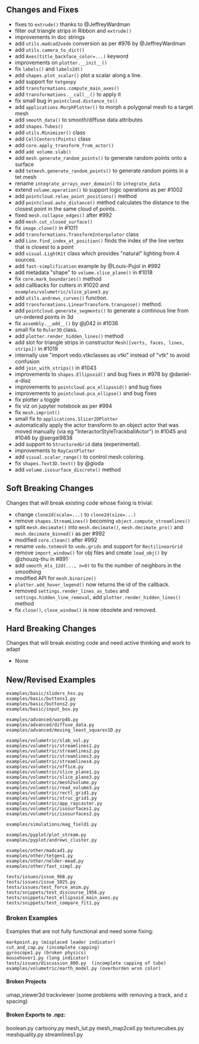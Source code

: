 
## Changes and Fixes

- fixes to `extrude()` thanks to @JeffreyWardman
- filter out triangle strips in Ribbon and `extrude()`
- improvements in doc strings
- add `utils.madcad2vedo` conversion as per #976 by @JeffreyWardman
- add `utils.camera_to_dict()`
- add `Axes(title_backface_color=...)` keyword
- improvements on `plotter.__init__()`
- fix `labels()` and `labels2d()`
- add `shapes.plot_scalar()` plot a scalar along a line.
- add support for `tetgenpy`
- add `transformations.compute_main_axes()`
- add `transformations.__call__()` to apply it
- fix small bug in `pointcloud.distance_to()`
- add `applications.MorphPlotter()` to morph a polygonal mesh to a target mesh
- add `smooth_data()` to smooth/diffuse data attributes
- add `shapes.Tubes()`
- add `utils.Minimizer()` class
- add `CellCenters(Points)` class
- add `core.apply_transform_from_actor()`
- add `add volume.slab()`
- add `mesh.generate_random_points()` to generate random points onto a surface
- add `tetmesh.generate_random_points()` to generate random points in a tet mesh
- rename `integrate_arrays_over_domain()` to `integrate_data`
- extend `volume.operation()` to support logic operations as per #1002
- add `pointcloud.relax_point_positions()` method
- add `pointcloud.auto_distance()` method calculates the distance to the closest point in the same cloud of points.
- fixed `mesh.collapse_edges()` after #992
- add `mesh.cut_closed_surface()`
- fix `image.clone()` in #1011
- add `transformations.TransformInterpolator` class
- add `Line.find_index_at_position()` finds the index of the line vertex that is closest to a point
- add `visual.LightKit` class which provides "natural" lighting from 4 sources.
- add `fast-simplification` example by @Louis-Pujol in #992
- add metadata "shape" to `volume.slice_plane()` in #1018
- fix `core.mark_boundaries()` method
- add callbacks for cutters in #1020 and `examples/volumetric/slice_plane3.py`
- add `utils.andrews_curves()` function.
- add `transformations.LinearTransform.transpose()` method.
- add `pointcloud.generate_segments()` to generate a continous line from un-ordered points in 3d
- fix `assembly.__add__()` by @j042 in #1036
- small fix to `Ruler3D` class.
- add `plotter.render_hidden_lines()` method
- add slot for triangle strips in constructor `Mesh([verts, faces, lines, strips])` in #1019
- internally use "import vedo.vtkclasses as vtki" instead of "vtk" to avoid confusion
- add `join_with_strips()` in #1043
- improvements to `shapes.Ellipsoid()` and bug fixes in #978 by @daniel-a-diaz
- improvements to `pointcloud.pca_ellipsoid()` and bug fixes
- improvements to `pointcloud.pca_ellipse()` and bug fixes
- fix plotter `a` toggle
- fix viz on jupyter notebook as per #994
- fix `mesh.imprint()`
- small fix to `applications.Slicer2DPlotter`
- automatically apply the actor transform to an object actor that was moved manually (via eg "InteractorStyleTrackballActor") in #1045 and #1046 by @sergei9838
- add support to `StructuredGrid` data (experimental).
- improvements to `RayCastPlotter`
- add `visual.scalar_range()` to control mesh coloring.
- fix `shapes.Text3D.text()` by @gioda
- add `volume.isosurface_discrete()` method


## Soft Breaking Changes
Changes that will break existing code whose fixing is trivial:

- change `clone2d(scale=...)` to `clone2d(size=...)`
- remove `shapes.StreamLines()` becoming `object.compute_streamlines()`
- split `mesh.decimate()` into `mesh.decimate()`, `mesh.decimate_pro()` and `mesh.decimate_binned()` as per #992
- modified `core.clean()` after #992
- rename `vedo.tetmesh` to `vedo.grids` and support for `RectilinearGrid`
- remove `import_window()` for obj files and create `load_obj()` by @zhouzq-thu in #891
- add `smooth_mls_12d(..., n=0)` to fix the number of neighbors in the smoothing
- modified API for `mesh.binarize()`
- `plotter.add_hover_legend()` now returns the id of the callback.
- removed `settings.render_lines_as_tubes` and `settings.hidden_line_removal`, add `plotter.render_hidden_lines()` method
- fix `close()`, `close_window()` is now obsolete and removed.


## Hard Breaking Changes
Changes that will break existing code and need active thinking and work to adapt

- None


## New/Revised Examples
```
examples/basic/sliders_hsv.py
examples/basic/buttons1.py
examples/basic/buttons2.py
examples/basic/input_box.py

examples/advanced/warp4b.py
examples/advanced/diffuse_data.py
examples/advanced/moving_least_squares1D.py

examples/volumetric/slab_vol.py
examples/volumetric/streamlines1.py
examples/volumetric/streamlines2.py
examples/volumetric/streamlines3.py
examples/volumetric/streamlines4.py
examples/volumetric/office.py
examples/volumetric/slice_plane1.py
examples/volumetric/slice_plane3.py
examples/volumetric/mesh2volume.py
examples/volumetric/read_volume3.py
examples/volumetric/rectl_grid1.py
examples/volumetric/struc_grid1.py
examples/volumetric/app_raycaster.py
examples/volumetric/isosurfaces1.py
examples/volumetric/isosurfaces2.py

examples/simulations/mag_field1.py

examples/pyplot/plot_stream.py
examples/pyplot/andrews_cluster.py

examples/other/madcad1.py
examples/other/tetgen1.py
examples/other/nelder-mead.py
examples/other/fast_simpl.py

tests/issues/issue_968.py
tests/issues/issue_1025.py
tests/issues/test_force_anim.py
tests/snippets/test_discourse_1956.py
tests/snippets/test_ellipsoid_main_axes.py
tests/snippets/test_compare_fit1.py
```

### Broken Examples
Examples that are not fully functional and need some fixing:
```
markpoint.py (misplaced leader indicator)
cut_and_cap.py (incomplete capping)
gyroscope1.py (broken physics)
mousehover1.py (long indicator)
tests/issues/discussion_800.py  (incomplete capping of tube)
examples/volumetric/earth_model.py (overburden wron color)
```

#### Broken Projects
umap_viewer3d
trackviewer (some problems with removing a track, and z spacing)

#### Broken Exports to .npz:
boolean.py
cartoony.py
mesh_lut.py
mesh_map2cell.py
texturecubes.py
meshquality.py
streamlines1.py
